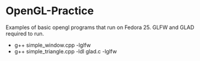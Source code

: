 # OpenGL-Practice
Examples of basic opengl programs that run on Fedora 25.
GLFW and GLAD required to run.

+ g++ simple_window.cpp -lglfw
+ g++ simple_triangle.cpp -ldl glad.c -lglfw
